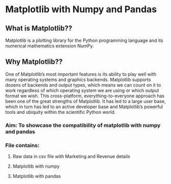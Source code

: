 # Matplotlib with Numpy and Pandas


## What is Matplotlib??

Matplotlib is a plotting library for the Python programming language and its numerical mathematics extension NumPy.

## Why Matplotlib??

One of Matplotlib’s most important features is its ability to play well with many operating systems and graphics backends. Matplotlib supports dozens of backends and output types, which means we can count on it to work regardless of which operating system we are using or which output format we wish. This cross-platform, everything-to-everyone approach has been one of the great strengths of Matplotlib. It has led to a large user base, which in turn has led to an active developer base and Matplotlib’s powerful tools and ubiquity within the scientific Python world.

### Aim: To showcase the compatibility of matplotlib with numpy and pandas


### File contains:

1) Raw data in csv file with Marketing and Revenue details

2) Matplotlib with numpy 
        
3) Matplotlib with pandas 